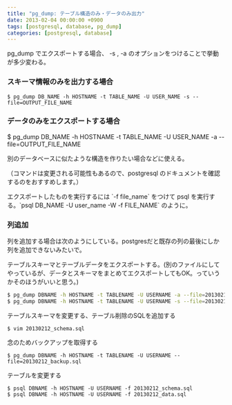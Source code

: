 ```yaml
---
title: "pg_dump: テーブル構造のみ・データのみ出力"
date: 2013-02-04 00:00:00 +0900
tags: [postgresql, database, pg_dump]
categories: [postgresql, database]
---
```


<p>pg_dump でエクスポートする場合、 -s , -a のオプションをつけることで挙動が多少変わる。</p>
<h3>スキーマ情報のみを出力する場合</h3>

```
$ pg_dump DB_NAME -h HOSTNAME -t TABLE_NAME -U USER_NAME -s --file=OUTPUT_FILE_NAME
```

<h3>データのみをエクスポートする場合</h3>
<p>$ pg_dump DB_NAME -h HOSTNAME -t TABLE_NAME -U USER_NAME -a --file=OUTPUT_FILE_NAME</p>

<p>別のデータベースに似たような構造を作りたい場合などに使える。</p>

（コマンドは変更される可能性もあるので、postgresql のドキュメントを確認するのをおすすめします。）

<p>エクスポートしたものを実行するには `-f file_name` をつけて psql を実行する。`psql DB_NAME -U user_name -W -f FILE_NAME` のように。</p>

<h3>列追加</h3>
<p>列を追加する場合は次のようにしている。postgresだと既存の列の最後にしか列を追加できないみたいで。</p>
<p>テーブルスキーマとテーブルデータをエクスポートする。(別のファイルにしてやっているが、データとスキーマをまとめてエクスポートしてもOK。っていうかそのほうがいいと思う。)</p>

```sh
$ pg_dump DBNAME -h HOSTNAME -t TABLENAME -U USERNAME -a --file=20130212_data.sql
$ pg_dump DBNAME -h HOSTNAME -t TABLENAME -U USERNAME -s --file=20130212_schema.sql
```
<p>テーブルスキーマを変更する、テーブル削除のSQLを追加する</p>

```
$ vim 20130212_schema.sql
```

念のためバックアップを取得する

```
$ pg_dump DBNAME -h HOSTNAME -t TABLENAME -U USERNAME --file=20130212_backup.sql
```

テーブルを変更する

```
$ psql DBNAME -h HOSTNAME -U USERNAME -f 20130212_schema.sql
$ psql DBNAME -h HOSTNAME -U USERNAME -f 20130212_data.sql
```
